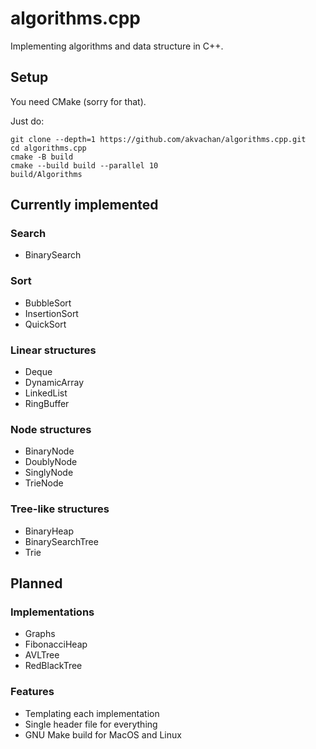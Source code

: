 # algorithms.cpp

Implementing algorithms and data structure in C++.

## Setup

You need CMake (sorry for that).

Just do:
```
git clone --depth=1 https://github.com/akvachan/algorithms.cpp.git
cd algorithms.cpp
cmake -B build
cmake --build build --parallel 10
build/Algorithms
```

## Currently implemented

### Search
- BinarySearch

### Sort
- BubbleSort
- InsertionSort
- QuickSort

### Linear structures
- Deque
- DynamicArray
- LinkedList
- RingBuffer

### Node structures
- BinaryNode
- DoublyNode
- SinglyNode
- TrieNode

### Tree-like structures
- BinaryHeap
- BinarySearchTree
- Trie


## Planned

### Implementations
- Graphs
- FibonacciHeap
- AVLTree
- RedBlackTree

### Features
- Templating each implementation
- Single header file for everything
- GNU Make build for MacOS and Linux
